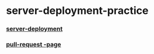 # server-deployment-practice


### [server-deployment](https://server-deployment-practice-repo.onrender.com/)

### [pull-request -page](https://github.com/Mohammad-Aljamal/server-deployment-practice/pull/3)
